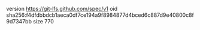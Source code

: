 version https://git-lfs.github.com/spec/v1
oid sha256:f4dfdbbdcb1aeca0df7ce194a9f8984877d4bced6c887d9e40800c8f9d7347bb
size 770
